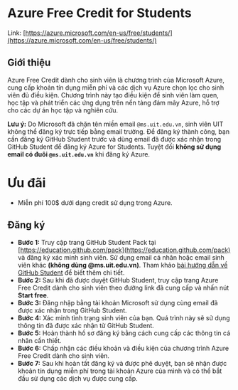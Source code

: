 # Azure Free Credit for Students

Link: [https://azure.microsoft.com/en-us/free/students/](https://azure.microsoft.com/en-us/free/students/)

## Giới thiệu

Azure Free Credit dành cho sinh viên là chương trình của Microsoft Azure, cung cấp khoản tín dụng miễn phí và các dịch vụ Azure chọn lọc cho sinh viên đủ điều kiện. Chương trình này tạo điều kiện để sinh viên làm quen, học tập và phát triển các ứng dụng trên nền tảng đám mây Azure, hỗ trợ cho các dự án học tập và nghiên cứu.

**Lưu ý:** Do Microsoft đã chặn tên miền email `@ms.uit.edu.vn`, sinh viên UIT không thể đăng ký trực tiếp bằng email trường. Để đăng ký thành công, bạn cần đăng ký GitHub Student trước và dùng email đã được xác nhận trong GitHub Student để đăng ký Azure for Students. Tuyệt đối **không sử dụng email có đuôi `@ms.uit.edu.vn`** khi đăng ký Azure.

# Ưu đãi

* Miễn phí 100\$ dưới dạng credit sử dụng trong Azure.

## Đăng ký

* **Bước 1:** Truy cập trang GitHub Student Pack tại [https://education.github.com/pack](https://education.github.com/pack) và đăng ký xác minh sinh viên. Sử dụng email cá nhân hoặc email sinh viên khác **(không dùng @ms.uit.edu.vn)**. Tham khảo [bài hướng dẫn về GitHub Student](https://svuit.org/hub/docs/List/github) để biết thêm chi tiết.
* **Bước 2:** Sau khi đã được duyệt GitHub Student, truy cập trang Azure Free Credit dành cho sinh viên theo đường link đã cung cấp và nhấn nút **Start free**.
* **Bước 3:** Đăng nhập bằng tài khoản Microsoft sử dụng cùng email đã được xác nhận trong GitHub Student.
* **Bước 4:** Xác minh tình trạng sinh viên của bạn. Quá trình này sẽ sử dụng thông tin đã được xác nhận từ GitHub Student.
* **Bước 5:** Hoàn thành hồ sơ đăng ký bằng cách cung cấp các thông tin cá nhân cần thiết.
* **Bước 6:** Chấp nhận các điều khoản và điều kiện của chương trình Azure Free Credit dành cho sinh viên.
* **Bước 7:** Sau khi hoàn tất đăng ký và được phê duyệt, bạn sẽ nhận được khoản tín dụng miễn phí trong tài khoản Azure của mình và có thể bắt đầu sử dụng các dịch vụ được cung cấp.
